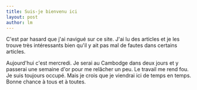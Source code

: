 ```yaml
---
title: Suis-je bienvenu ici  
layout: post
author: lm
---
```

<p>C&#39;est par hasard que j&#39;ai navigué sur ce site. J&#39;ai lu des articles et je les trouve très intéressants bien qu&#39;il y ait pas mal de fautes dans certains articles.</p>
<p>Aujourd&#39;hui c&#39;est mercredi. Je serai au Cambodge dans deux jours et y passerai une semaine d&#39;or pour me relâcher un peu. Le travail me rend fou. Je suis toujours occupé. Mais je crois que je viendrai ici de temps en temps. Bonne chance à tous et à toutes.</p>
<p>&#160;</p>
